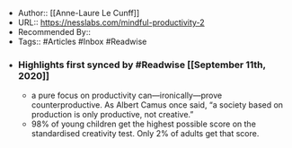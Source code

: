 - Author:: [[Anne-Laure Le Cunff]]
- URL:: https://nesslabs.com/mindful-productivity-2
- Recommended By::
- Tags:: #Articles #Inbox #Readwise
- ### Highlights first synced by #Readwise [[September 11th, 2020]]
    - a pure focus on productivity can—ironically—prove counterproductive. As Albert Camus once said, “a society based on production is only productive, not creative.” 
    - 98% of young children get the highest possible score on the standardised creativity test. Only 2% of adults get that score. 
